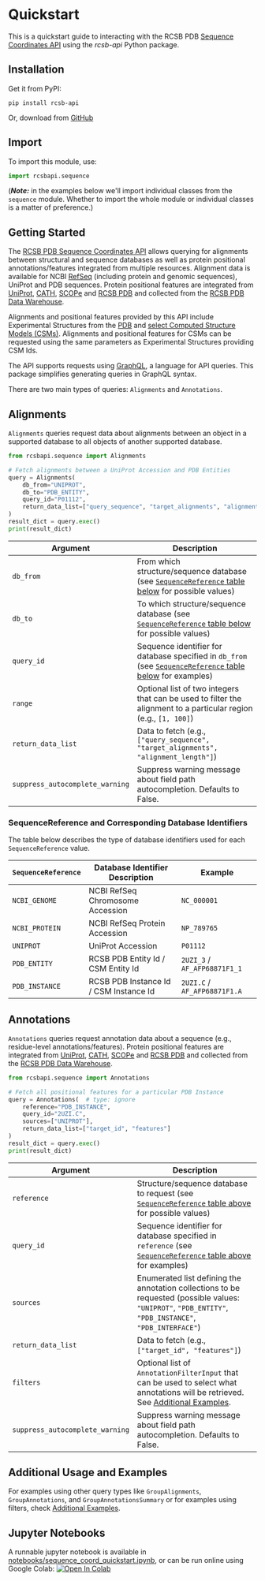 # Quickstart
This is a quickstart guide to interacting with the RCSB PDB [Sequence Coordinates API](https://sequence-coordinates.rcsb.org/#sequence-coordinates-api) using the *rcsb-api* Python package.

## Installation
Get it from PyPI:

    pip install rcsb-api

Or, download from [GitHub](https://github.com/rcsb/py-rcsb-api)

## Import
To import this module, use:
```python
import rcsbapi.sequence
```
(***Note:*** in the examples below we'll import individual classes from the `sequence` module. Whether to import the whole module or individual classes is a matter of preference.)

## Getting Started
The [RCSB PDB Sequence Coordinates API](https://sequence-coordinates.rcsb.org/#sequence-coordinates-api) allows querying for alignments between structural and sequence databases as well as protein positional annotations/features integrated from multiple resources. Alignment data is available for NCBI [RefSeq](https://www.ncbi.nlm.nih.gov/refseq/) (including protein and genomic sequences), UniProt and PDB sequences. Protein positional features are integrated from [UniProt](https://www.uniprot.org/), [CATH](https://www.cathdb.info/), [SCOPe](https://scop.berkeley.edu/) and [RCSB PDB](https://www.rcsb.org/) and collected from the [RCSB PDB Data Warehouse](https://data.rcsb.org/#data-api).

Alignments and positional features provided by this API include Experimental Structures from the [PDB](https://www.rcsb.org/) and [select Computed Structure Models (CSMs)](https://www.rcsb.org/docs/general-help/computed-structure-models-and-rcsborg#what-csms-are-available). Alignments and positional features for CSMs can be requested using the same parameters as Experimental Structures providing CSM Ids.

The API supports requests using [GraphQL](https://graphql.org/), a language for API queries. This package simplifies generating queries in GraphQL syntax. 

There are two main types of queries: `Alignments` and `Annotations`.

## Alignments
`Alignments` queries request data about alignments between an object in a supported database to all objects of another supported database.

```python
from rcsbapi.sequence import Alignments

# Fetch alignments between a UniProt Accession and PDB Entities
query = Alignments(
    db_from="UNIPROT",
    db_to="PDB_ENTITY",
    query_id="P01112",
    return_data_list=["query_sequence", "target_alignments", "alignment_length"]
)
result_dict = query.exec()
print(result_dict)
```

| Argument  | Description|
| ----------|------------|
|`db_from`  |From which structure/sequence database (see [`SequenceReference` table below](#sequencereference-and-corresponding-database-identifiers) for possible values)|
|`db_to`    |To which structure/sequence database (see [`SequenceReference` table below](#sequencereference-and-corresponding-database-identifiers) for possible values)|
|`query_id` |Sequence identifier for database specified in `db_from` (see [`SequenceReference` table below](#sequencereference-and-corresponding-database-identifiers) for examples)|
|`range`    |Optional list of two integers that can be used to filter the alignment to a particular region (e.g., `[1, 100]`)|
|`return_data_list`|Data to fetch (e.g., `["query_sequence", "target_alignments", "alignment_length"]`)|
|`suppress_autocomplete_warning`|Suppress warning message about field path autocompletion. Defaults to False.|


### SequenceReference and Corresponding Database Identifiers

The table below describes the type of database identifiers used for each `SequenceReference` value.

| `SequenceReference` | Database Identifier Description              | Example                        |
|---------------------|-----------------------------------------------|--------------------------------|
| `NCBI_GENOME`       | NCBI RefSeq Chromosome Accession              | `NC_000001`                    |
| `NCBI_PROTEIN`      | NCBI RefSeq Protein Accession                 | `NP_789765`                    |
| `UNIPROT`           | UniProt Accession                             | `P01112`                       |
| `PDB_ENTITY`        | RCSB PDB Entity Id / CSM Entity Id            | `2UZI_3` / `AF_AFP68871F1_1`   |
| `PDB_INSTANCE`      | RCSB PDB Instance Id / CSM Instance Id        | `2UZI.C` / `AF_AFP68871F1.A`   |


## Annotations
`Annotations` queries request annotation data about a sequence (e.g., residue-level annotations/features). Protein positional features are integrated from [UniProt](https://www.uniprot.org/), [CATH](https://www.cathdb.info/), [SCOPe](https://scop.berkeley.edu/) and [RCSB PDB](https://www.rcsb.org/) and collected from the [RCSB PDB Data Warehouse](https://data.rcsb.org/#data-api). 

```python
from rcsbapi.sequence import Annotations

# Fetch all positional features for a particular PDB Instance
query = Annotations(  # type: ignore
    reference="PDB_INSTANCE",
    query_id="2UZI.C",
    sources=["UNIPROT"],
    return_data_list=["target_id", "features"]
)
result_dict = query.exec()
print(result_dict)
```

| Argument  | Description|
| ----------|------------|
|`reference`|Structure/sequence database to request (see [`SequenceReference` table above](#sequencereference-and-corresponding-database-identifiers) for possible values)|
|`query_id` |Sequence identifier for database specified in `reference` (see [`SequenceReference` table above](#sequencereference-and-corresponding-database-identifiers) for examples)|
|`sources`  |Enumerated list defining the annotation collections to be requested (possible values: `"UNIPROT"`, `"PDB_ENTITY"`, `"PDB_INSTANCE"`, `"PDB_INTERFACE"`)|
|`return_data_list`|Data to fetch (e.g., `["target_id", "features"]`)|
|`filters`|Optional list of `AnnotationFilterInput` that can be used to select what annotations will be retrieved. See [Additional Examples](additional_examples.md).|
|`suppress_autocomplete_warning`|Suppress warning message about field path autocompletion. Defaults to False.|


## Additional Usage and Examples
For examples using other query types like `GroupAlignments`, `GroupAnnotations`, and `GroupAnnotationsSummary` or for examples using filters, check [Additional Examples](additional_examples.md).

## Jupyter Notebooks
A runnable jupyter notebook is available in [notebooks/sequence_coord_quickstart.ipynb](https://github.com/rcsb/py-rcsb-api/blob/master/notebooks/sequence_coord_quickstart.ipynb), or can be run online using Google Colab:
<a href="https://colab.research.google.com/github/rcsb/py-rcsb-api/blob/master/notebooks/sequence_coord_quickstart.ipynb" target="_parent"><img src="https://colab.research.google.com/assets/colab-badge.svg" alt="Open In Colab"/></a>
